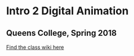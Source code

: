 # Intro 2 Digital Animation
## Queens College, Spring 2018

[Find the class wiki here](https://github.com/oldobjectsnewideas/idaSpring2018/wiki)
